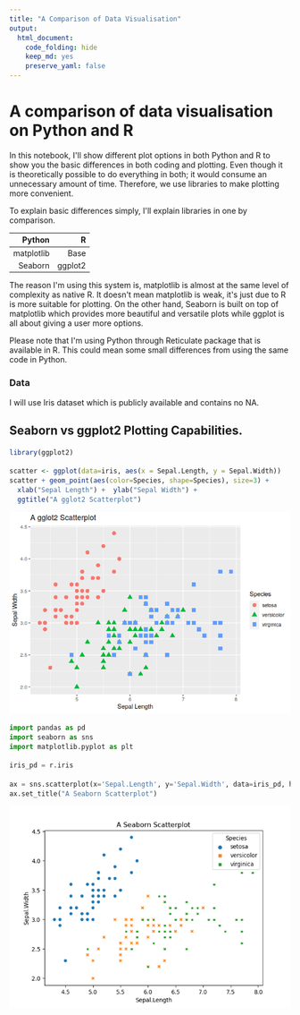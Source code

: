 ```yaml
---
title: "A Comparison of Data Visualisation"
output: 
  html_document: 
    code_folding: hide
    keep_md: yes
    preserve_yaml: false
---
```


# A comparison of data visualisation on Python and R

In this notebook, I'll show different plot options in both Python and R to show you the basic differences in both coding and plotting. Even though it is theoretically possible to do everything in both; it would consume an unnecessary amount of time. Therefore, we use libraries to make plotting more convenient. 

To explain basic differences simply, I'll explain libraries in one by comparison.

|  Python|  R|
|--:|--:|
|  matplotlib|  Base|
|  Seaborn|  ggplot2|

The reason I'm using this system is, matplotlib is almost at the same level of complexity as native R. It doesn't mean matplotlib is weak, it's just due to R is more suitable for plotting. On the other hand, Seaborn is built on top of matplotlib which provides more beautiful and versatile plots while ggplot is all about giving a user more options. 

Please note that I'm using Python through Reticulate package that is available in R. This could mean some small differences from using the same code in Python. 

### Data

I will use Iris dataset which is publicly available and contains no NA. 

## Seaborn vs ggplot2 Plotting Capabilities.












```r
library(ggplot2)

scatter <- ggplot(data=iris, aes(x = Sepal.Length, y = Sepal.Width)) 
scatter + geom_point(aes(color=Species, shape=Species), size=3) +
  xlab("Sepal Length") +  ylab("Sepal Width") +
  ggtitle("A gglot2 Scatterplot")
```

![](figure-html/unnamed-chunk-3-1.png)<!-- -->



```python
import pandas as pd
import seaborn as sns
import matplotlib.pyplot as plt

iris_pd = r.iris

ax = sns.scatterplot(x='Sepal.Length', y='Sepal.Width', data=iris_pd, hue="Species", style="Species")
ax.set_title("A Seaborn Scatterplot")
```

<img src="figure-html/unnamed-chunk-4-1.png" width="672" />



